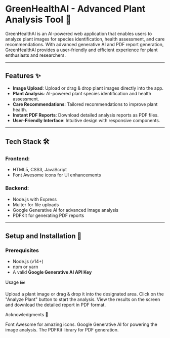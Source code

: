 # GreenHealthAI - Advanced Plant Analysis Tool 🌱

GreenHealthAI is an AI-powered web application that enables users to analyze plant images for species identification, health assessment, and care recommendations. With advanced generative AI and PDF report generation, GreenHealthAI provides a user-friendly and efficient experience for plant enthusiasts and researchers.

---

## Features ✨

- **Image Upload**: Upload or drag & drop plant images directly into the app.
- **Plant Analysis**: AI-powered plant species identification and health assessment.
- **Care Recommendations**: Tailored recommendations to improve plant health.
- **Instant PDF Reports**: Download detailed analysis reports as PDF files.
- **User-Friendly Interface**: Intuitive design with responsive components.

---

## Tech Stack 🛠️

### Frontend:
- HTML5, CSS3, JavaScript
- Font Awesome icons for UI enhancements

### Backend:
- Node.js with Express
- Multer for file uploads
- Google Generative AI for advanced image analysis
- PDFKit for generating PDF reports

---

## Setup and Installation 🚀

### Prerequisites
- Node.js (v14+)
- npm or yarn
- A valid **Google Generative AI API Key**

Usage 🖼️

Upload a plant image or drag & drop it into the designated area.
Click on the "Analyze Plant" button to start the analysis.
View the results on the screen and download the detailed report in PDF format.

Acknowledgments 💖

Font Awesome for amazing icons.
Google Generative AI for powering the image analysis.
The PDFKit library for PDF generation.


